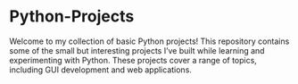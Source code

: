 # Python-Projects
Welcome to my collection of basic Python projects!  This repository contains some of the small but interesting projects I’ve built while learning and experimenting with Python. These projects cover a range of topics, including GUI development and web applications.
